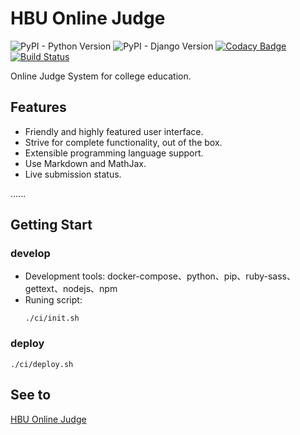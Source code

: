HBU Online Judge
=====
![PyPI - Python Version](https://img.shields.io/pypi/pyversions/Django.svg?style=popout-square)
![PyPI - Django Version](https://img.shields.io/badge/django%20versions-2.1-blue.svg?style=popout-square)
[![Codacy Badge](https://api.codacy.com/project/badge/Grade/b881b108692a4e268c597ebf45edc3cf)](https://www.codacy.com/app/xingji2163/HBUOJ?utm_source=github.com&amp;utm_medium=referral&amp;utm_content=HBUCS/HBUOJ&amp;utm_campaign=Badge_Grade)
[![Build Status](https://travis-ci.org/HBUCS/HBUOJ.svg?branch=master)](https://travis-ci.org/HBUCS/HBUOJ)

Online Judge System for college education.

## Features
* Friendly and highly featured user interface.
* Strive for complete functionality, out of the box.
* Extensible programming language support.
* Use Markdown and MathJax.
* Live submission status.

......

## Getting Start
### develop
* Development tools: docker-compose、python、pip、ruby-sass、gettext、nodejs、npm
* Runing script:
  ```
  ./ci/init.sh
  ```
### deploy
```
./ci/deploy.sh
```

## See to
[HBU Online Judge](http://oj.hbu.cn)
